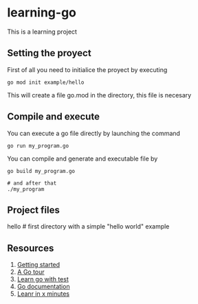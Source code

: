 # learning-go

This is a learning project

## Setting the proyect

First of all you need to initialice the proyect by executing
```shell
go mod init example/hello
```
This will create a file go.mod in the directory, this file is necesary

## Compile and execute

You can execute a go file directly by launching the command
```shell
go run my_program.go
```

You can compile and generate and executable file by
```shell
go build my_program.go

# and after that
./my_program
```

## Project files

hello # first directory with a simple "hello world" example

## Resources

1. [Getting started](https://go.dev/doc/tutorial/getting-started)
2. [A Go tour](https://go-tour-lat.appspot.com/welcome/1)
3. [Learn go with test](https://quii.gitbook.io/learn-go-with-tests)
4. [Go documentation](https://go.dev/doc/)
5. [Leanr in x minutes](https://learnxinyminutes.com/docs/go/)
